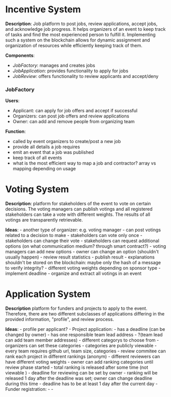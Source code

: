 # Incentive System
**Description**: Job platform to post jobs, review applications, accept jobs, and acknowledge job progress. It helps organizers of an event to keep track of tasks and find the most experienced person to fulfill it. Implementing such a system on the blockchain allows for dynamic assignment and organization of resources while efficiently keeping track of them.

**Components**: 
- *JobFactory*: manages and creates jobs
- *JobApplication*: provides functionality to apply for jobs
- *JobReview*: offers functionality to review applicants and accept/deny

### JobFactory
**Users**: 
- Applicant: can apply for job offers and accept if successful 
- Organizers: can post job offers and review applications
- Owner: can add and remove people from organizing team

**Function**:
- called by event organizers to create/post a new job
- provide all details a job requires
- emit an event that a job was published
- keep track of all events
- what is the most efficient way to map a job and contractor? array vs mapping depending on usage


# Voting System
**Description**: platform for stakeholders of the event to vote on certain decisions. The voting managers can publish votings and all registered stakeholders can take a vote with different weights. The results of all votings are transparently retrievable.

**Ideas**: 
    - another type of organizer: e.g. voting manager
    - can post votings related to a decision to make
    - stakeholders can vote only once
    - stakeholders can change their vote
    - stakeholders can request additional options (on what communication medium? through smart contract?)
    - voting managers can add new options
    - owner can change an option (shouldn't usually happen)
    - review result statistics
    - publish result
    - explanations shouldn't be stored on the blockchain: maybe only the hash of a message to verify integrity?
    - different voting weights depending on sponsor type
    - implement deadline
    - organize and extract all votings in an event

# Application System
**Description** platform for funders and projects to apply to the event. Therefore, there are two different subclasses of applications differing in the provided information, "profile", and review process. 

**Ideas**:
    - profile per applicant?
    - Project application:
        - has a deadline (can be changed by owner)
        - has one responsible team lead address
        - ?(team lead can add team member addresses)
        - different categorys to choose from
        - organizers can set these categories
        - categories are publicly viewable
        - every team requires github url, team size, categories
        - review commitee can rank each project in different rankings (anonym)
        - different reviewers can have different voting weights
        - owner can add ranking categories until review phase started
        - total ranking is released after some time (not viewable )
        - deadline for reviewing can be set by owner 
        - ranking will be released 1 day after the deadline was set; owner can change deadline during this time
        - deadline has to be at least 1 day after the current day
    - Funder registration:
        -
        -

